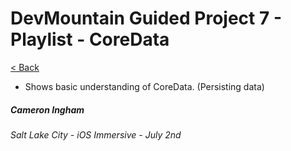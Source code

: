 # DevMountain Guided Project 7 - Playlist - CoreData

[< Back](https://github.com/Camji55/DevMtn-iOS20/)

- Shows basic understanding of CoreData. (Persisting data)

##### Cameron Ingham
###### Salt Lake City - iOS Immersive - July 2nd